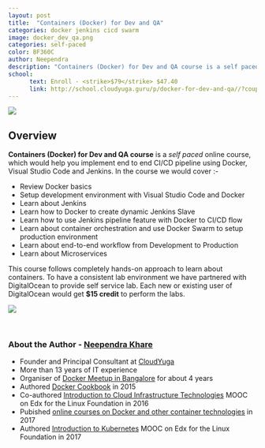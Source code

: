 ```yaml
---
layout: post
title:  "Containers (Docker) for Dev and QA"
categories: docker jenkins cicd swarm 
image: docker_dev_qa.png 
categories: self-paced
color: BF360C
author: Neependra
description: "Containers (Docker) for Dev and QA course is a self paced online course, which would help you implement end to end CI/CD pipeline using Docker, Visual Studio Code and Jenkins." 
school:
      text: Enroll - <strike>$79</strike> $47.40
      link: http://school.cloudyuga.guru/p/docker-for-dev-and-qa//?coupon_code=40OFF
---
```


![]({{site.baseurl}}/images/trainings/docker_dev_qa.png)

## **Overview** 

**Containers (Docker) for Dev and QA course** is a *self paced* online course, which would help you implement end to end CI/CD pipeline using Docker, Visual Studio Code and Jenkins. In the course we would cover :-

- Review Docker basics
- Setup development environment with Visual Studio Code and Docker
- Learn about Jenkins
- Learn how to Docker to create dynamic Jenkins Slave
- Learn how to use Jenkins pipeline feature with Docker to CI/CD flow
- Learn about container orchestration and use Docker Swarm to setup production environment
- Learn about end-to-end workflow from Development to Production
- Learn about Microservices 

This course follows completely hands-on approach to learn about containers. To have a consistent lab environment we have partnered with DigitalOcean to provide self service lab. Each new or existing user of DigitalOcean would get **$15 credit** to perform the labs.

![]({{site.baseurl}}/images/trainings/DO_CY_image.png)

<br>


### **About the Author - [Neependra Khare](https://twitter.com/neependra)** 
- Founder and Principal Consultant at [CloudYuga](http://cloudyuga.guru/)
- More than 13 years of IT experience  
- Organiser of [Docker Meetup in Bangalore](https://www.meetup.com/Docker-Bangalore/) for about 4 years
- Authored [Docker Cookbook](https://www.packtpub.com/virtualization-and-cloud/docker-cookbook) in 2015
- Co-authored [Introduction to Cloud Infrastructure Technologies](https://www.edx.org/course/introduction-cloud-infrastructure-linuxfoundationx-lfs151-x) MOOC on Edx for the Linux Foundation in 2016
- Pubished [online courses on Docker and other container technologies](http://school.cloudyuga.guru) in 2017
- Authored [Introduction to Kubernetes](http://edx.org/course/introduction-kubernetes-linuxfoundationx-lfs158x) MOOC on Edx for the Linux Foundation in 2017

